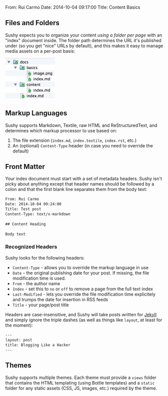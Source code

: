 From: Rui Carmo
Date: 2014-10-04 09:17:00
Title: Content Basics

## Files and Folders

Sushy expects you to organize your content _using a folder per page_ with an "index" document inside. The folder path determines the URL it's published under (so you get "nice" URLs by default), and this makes it easy to manage media assets on a per-post basis:

![Folders](image.png)


## Markup Languages

Sushy supports Markdown, Textile, raw HTML and ReStructuredText, and determines which markup processor to use based on:

1. The file extension (`index.md`, `index.textile`, `index.rst`, etc.)
2. An (optional) `Content-Type` header (in case you need to override the default)


## Front Matter

Your index document must start with a set of metadata headers. Sushy isn't picky about anything except that header names should be followed by a colon and that the first blank line separates them from the body text:

```text
From: Rui Carmo
Date: 2014-10-04 09:24:00
Title: Test post
Content-Type: text/x-markdown

## Content Heading

Body text
```

### Recognized Headers

Sushy looks for the following headers:

* `Content-Type` - allows you to override the markup language in use
* `Date` - the original publishing date for your post. If missing, the file modification time is used.
* `From` - the author name
* `Index` - set this to `no` or `off` to remove a page from the full text index
* `Last-Modified` - lets you override the file modification time explicitely and trumps the date for insertion in RSS feeds
* `Title` - your page/post title

Headers are case-insensitive, and Sushy will take posts written for [Jekyll][j] and simply ignore the triple dashes (as well as things like `layout`, at least for the moment):

```text
---
layout: post
title: Blogging Like a Hacker
---
```

## Themes

Sushy supports multiple themes. Each theme must provide a `views` folder that contains the HTML templating (using Bottle templates) and a `static` folder for any static assets (CSS, JS, images, etc.) required by the theme.

[j]: http://jekyllrb.com
